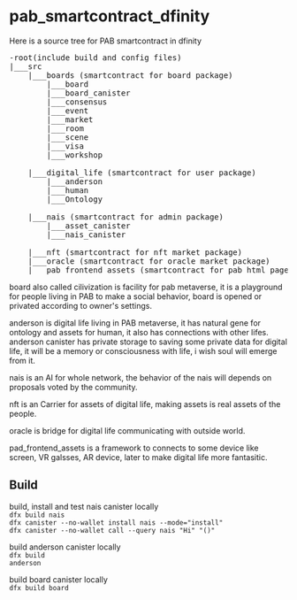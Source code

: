# pab_smartcontract_dfinity

Here is a source tree for PAB smartcontract in dfinity
<pre>
-root(include build and config files)
|___src
    |___boards (smartcontract for board package)
        |___board
        |___board_canister
        |___consensus
        |___event
        |___market
        |___room
        |___scene
        |___visa
        |___workshop<br />
    |___digital_life (smartcontract for user package)
        |___anderson
        |___human
        |___Ontology<br />
    |___nais (smartcontract for admin package)
        |___asset_canister
        |___nais_canister<br />
    |___nft (smartcontract for nft market package)
    |___oracle (smartcontract for oracle market package)
    |___pab_frontend_assets (smartcontract for pab html page package)
</pre>

board also called cilivization is facility for pab metaverse, it is a playground for people living in PAB to 
make a social behavior, board is opened or privated according to owner's settings.

anderson is digital life living in PAB metaverse, it has natural gene for ontology and assets for human, it also has connections with other lifes. anderson canister has private storage to saving some private data for digital life, it will be a memory or consciousness with life, i wish soul will emerge from it.

nais is an AI for whole network, the behavior of the nais will depends on proposals voted by the community.

nft is an Carrier for assets of digital life, making assets is real assets of the people.

oracle is bridge for digital life communicating with outside world.

pad_frontend_assets is a framework to connects to some device like screen, VR galsses, AR device, later to make digital life more fantasitic.

<h2>Build</h2>
build, install and test nais canister locally <br/>
<code>dfx build nais</code><br />
<code>dfx canister --no-wallet install nais --mode="install"</code><br />
<code>dfx canister --no-wallet call --query nais "Hi" "()"</code><br />

build anderson canister locally <br/>
<code>dfx build anderson</code>

build board canister locally <br/>
<code>dfx build board</code>

